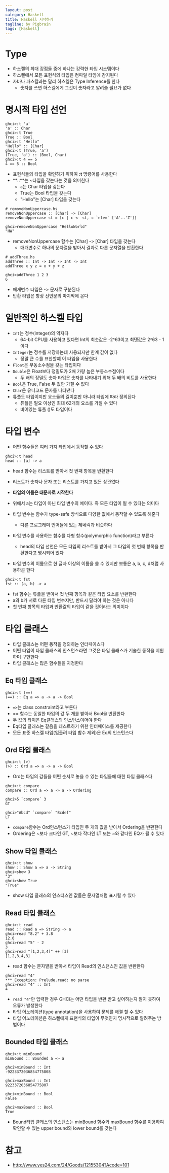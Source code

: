 ```yaml
---
layout: post
category: Haskell
title: Haskell 시작하기  
tagline: by Pigbrain
tags: [Haskell]
---
```


<!--more-->


# Type
* 하스켈의 최대 강점들 중에 하나는 강력한 타입 시스템이다  
* 하스켈에서 모든 표현식의 타입은 컴파일 타임에 감지된다  
* 자바나 파스칼과는 달리 하스켈은 Type Inference를 한다  
	* 숫자를 쓰면 하스켈에게 그것이 숫자라고 알려줄 필요가 없다  
  
# 명시적 타입 선언  
 
```
ghci>:t 'a'
'a' :: Char
ghci>:t True
True :: Bool
ghci>:t "Hello"
"Hello" :: [Char]
ghci>:t (True, 'a')
(True, 'a') :: (Bool, Char)
ghci>:t 4 == 5
4 == 5 :: Bool
```  
* 표현식들의 타입을 확인하기 위하여 **:t** 명령어를 사용한다  
* **::**는 ~타입을 갖는다는 것을 의미한다  
	* `a`는 Char 타입을 갖는다   
	* True는 Bool 타입을 갖는다   
	* "Hello"는 [Char] 타입을 갖는다  

```
# removeNonUppercase.hs
removeNonUppercase :: [Char] -> [Char]
removeNonUppercase st = [c | c <- st, c `elem` ['A'..'Z']]

ghci>removeNonUppercase "HelloWorld"
"HW"
```    
* removeNonUppercase 함수는 [Char] -> [Char] 타입을 갖는다  
	* 매개변수로 하나의 문자열을 받아서 결과로 다른 문자열을 반환한다  

```
# addThree.hs
addThree :: Int -> Int -> Int -> Int
addThree x y z = x + y + z

ghci>addThree 1 2 3
6
```
* 매개변수 타입은 -> 문자로 구분된다  
* 반환 타입은 항상 선언문의 마지막에 온다  
   
   
# 일반적인 하스켈 타입  
* `Int`는 정수(integer)의 약자다  
	* 64-bit CPU를 사용하고 있다면 Int의 최솟값은 -2^63이고 최댓값은 2^63 - 1 이다   
* `Integer`는 정수를 저장하는데 사용되지만 한계 값이 없다  
	* 정말 큰 수를 표한할떄 이 타입을 사용한다  
* `Float`은 부동소수점을 갖는 타입이다  
* `Double`은 Float보다 정밀도가 2배 가량 높은 부동소수점이다  
	* 두 배의 정밀도 숫자 타입은 숫자를 나타내기 위해 두 배의 비트를 사용한다  
* `Bool`은 True, False 두 값만 가질 수 없다  
* `Char`은 유니코드 문자를 나타낸다  
* 튜플도 타입이지만 요소들의 길이뿐만 아니라 타입에 따라 정의된다  
	* 튜플은 필요 이상인 최대 62개의 요소를 가질 수 있다  
	* 비어있는 튜플 ()도 타입이다  
  
# 타입 변수  
* 어떤 함수들은 여러 가지 타입에서 동작할 수 있다  
 
```
ghci>:t head
head :: [a] -> a
```
* head 함수는 리스트를 받아서 첫 번째 항목을 반환한다  
* 리스트가 숫자나 문자 또는 리스트를 가지고 있든 상관없다       

* **타입의 이름은 대문자로 시작한다**  
* 위에서 a는 타입이 아닌 타입 변수의 예이다. 즉 모든 타입이 될 수 있다는 의미다    
* 타입 변수는 함수가 type-safe 방식으로 다양한 값에서 동작할 수 있도록 해준다  
	* 다른 프로그래미 언어들에 있는 제네릭과 비슷하다  
* 타입 변수를 사용하는 함수를 다형 함수(polymorphic function)라고 부른다  
	* head의 타입 선언은 모든 타입의 리스트를 받아서 그 타입의 첫 번째 항목을 반환한다고 명시되어 있다  
* 타입 변수의 이름으로 한 글자 이상의 이름을 쓸 수 있지만 보통은 a, b, c, d처럼 사용하곤 한다  
  
```
ghci>:t fst
fst :: (a, b) -> a
```
* fst 함수는 튜플을 받아서 첫 번째 항목과 같은 타입 요소를 반환한다  
* a와 b가 서로 다른 타입 변수지만, 반드시 달라야 하는 것은 아니다  
* 첫 번째 항목의 타입과 반환값의 타입이 같을 것이라는 의미이다  
  
# 타입 클래스  
* 타입 클래스는 어떤 동작을 정의하는 인터페이스다  
* 어떤 타입이 타입 클래스의 인스턴스라면 그것은 타입 클래스가 기술한 동작을 지원하며 구현한다  
* 타입 클래스는 많은 함수들을 지정한다  
  
## Eq 타입 클래스 
```
ghci>:t (==)
(==) :: Eq a => a -> a -> Bool
```
* `=>`는 class constraint라고 부른다  
* == 함수는 동일한 타입의 값 두 개를 받아서 Bool을 반환한다  
* 두 값의 타이은 Eq클래스의 인스턴스이어야 한다  
* Eq타입 클래스는 같음을 테스트하기 위한 인터페이스를 제공한다  
* 모든 표준 하스켈 타입(입출려 타입 합수 제외)은 Eq의 인스턴스다   
	
## Ord 타입 클래스  
```
ghci>:t (>)
(>) :: Ord a => a -> a -> Bool
```
* Ord는 타입의 값들을 어떤 순서로 놓을 수 있는 타입들에 대한 타입 클래스다  

```
ghci>:t compare
compare :: Ord a => a -> a -> Ordering

ghci>5 `compare` 3
GT

ghci>"Abcd" `compare` "Bcdef"
LT
```
* `compare`함수는 Ord인스턴스가 타입인 두 개의 값을 받아서 Ordering을 반환한다  
* Ordering은 ~보다 크다인 GT, ~보다 작다인 LT 또는 ~와 같다인 EQ가 될 수 있다  

## Show 타입 클래스  
```
ghci>:t show
show :: Show a => a -> String
ghci>show 3
"3"
ghci>show True
"True"
```
* show 타입 클래스의 인스터스인 값들은 문자열처럼 표시될 수 있다  

## Read 타입 클래스  
```
ghci>:t read
read :: Read a => String -> a
ghci>read "8.2" + 3.8
12.0
ghci>read "5" - 2
3
ghci>read "[1,2,3,4]" ++ [3]
[1,2,3,4,3]
```
* read 함수는 문자열을 받아서 타입이 Read의 인스턴스인 값을 반환한다  

```
ghci>read "4"
*** Exception: Prelude.read: no parse
ghci>read "4" :: Int
4
```
* `read "4"`만 입력한 경우 GHCi는 어떤 타입을 반환 받고 싶어하는지 알지 못하여 오류가 발생한다  
* 타입 어노테이션(type annotation)을 사용하여 문제를 해결 할 수 있다  
* 타입 어노테이션은 하스켈에게 표현식의 타입이 무엇인지 명시적으로 알려주는 방법이다  

## Bounded 타입 클래스
```
ghci>:t minBound
minBound :: Bounded a => a

ghci>minBound :: Int
-9223372036854775808

ghci>maxBound :: Int
9223372036854775807

ghci>minBound :: Bool
False

ghci>maxBound :: Bool
True
```
* Bound타입 클래스의 인스턴스는 minBound 함수와 maxBound 함수를 이용하여 확인할 수 있는 upper bound와 lower bound를 갖는다  

	   
    
    
# 참고 
* http://www.yes24.com/24/Goods/12155304?Acode=101  